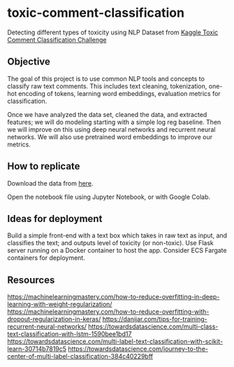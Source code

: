 # toxic-comment-classification
Detecting different types of toxicity using NLP
Dataset from [Kaggle Toxic Comment Classification Challenge](https://www.kaggle.com/c/jigsaw-toxic-comment-classification-challenge/)

## Objective
The goal of this project is to use common NLP tools and concepts to classify raw text comments. This includes text cleaning, tokenization, one-hot encoding of tokens, learning word embeddings, evaluation metrics for classification.

Once we have analyzed the data set, cleaned the data, and extracted features; we will do modeling starting with a simple log reg baseline. Then we will improve on this using deep neural networks
and recurrent neural networks. We will also use pretrained word embeddings to improve our metrics.

## How to replicate
Download the data from [here](https://www.kaggle.com/c/jigsaw-toxic-comment-classification-challenge/data).

Open the notebook file using Jupyter Notebook, or with Google Colab.

## Ideas for deployment
Build a simple front-end with a text box which takes in raw text as input, and classifies the text; and outputs level of toxicity (or non-toxic). Use Flask server running on a Docker container to host the app. Consider ECS Fargate containers for deployment.

## Resources
https://machinelearningmastery.com/how-to-reduce-overfitting-in-deep-learning-with-weight-regularization/
https://machinelearningmastery.com/how-to-reduce-overfitting-with-dropout-regularization-in-keras/
https://danijar.com/tips-for-training-recurrent-neural-networks/
https://towardsdatascience.com/multi-class-text-classification-with-lstm-1590bee1bd17
https://towardsdatascience.com/multi-label-text-classification-with-scikit-learn-30714b7819c5
https://towardsdatascience.com/journey-to-the-center-of-multi-label-classification-384c40229bff
